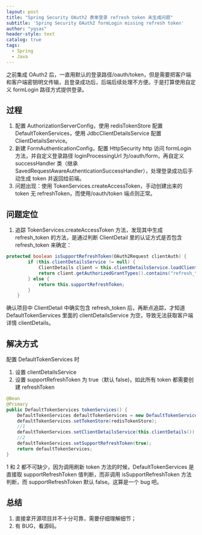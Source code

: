 ```yaml
---
layout: post
title: "Spring Security OAuth2 表单登录 refresh token 未生成问题"
subtitle: 'Spring Security OAuth2 formLogin missing refresh token'
author: "yqsas"
header-style: text
catalog: true
tags:
  - Spring
  - Java
---
```


之前集成 OAuth2 后，一直用默认的登录路径/oauth/token，但是需要把客户端和客户端密钥明文传输，且登录成功后，后端后续处理不方便。于是打算使用自定义 formLogin 路径方式提供登录。

## 过程

1. 配置 AuthorizationServerConfig，使用 redisTokenStore 配置 DefaultTokenServices，使用 JdbcClientDetailsService 配置 ClientDetailsService。
2. 新建 FormAuthenticationConfig，配置 HttpSecurity http 访问 formLogin 方法，并自定义登录路径 loginProcessingUrl 为/oauth/form，再自定义 successHandler 类（继承 SavedRequestAwareAuthenticationSuccessHandler），处理登录成功后手动生成 token 并返回给前端。
3. 问题出现：使用 TokenServices.createAccessToken，手动创建出来的 token 无 refreshToken，而使用/oauth/token 端点则正常。

## 问题定位

1. 追踪 TokenServices.createAccessToken 方法，发现其中生成 refresh_token 的方法，是通过判断 ClientDetail 里的认证方式是否包含 refresh_token 来确定：

```java
protected boolean isSupportRefreshToken(OAuth2Request clientAuth) {
        if (this.clientDetailsService != null) {
            ClientDetails client = this.clientDetailsService.loadClientByClientId(clientAuth.getClientId());
            return client.getAuthorizedGrantTypes().contains("refresh_token");
        } else {
            return this.supportRefreshToken;
        }
    }
```

确认项目中 ClientDetail 中确实包含 refresh_token 后，再断点追踪，才知道 DefaultTokenServices 里面的 clientDetailsService 为空，导致无法获取客户端详情 clientDetails。

## 解决方式

配置 DefaultTokenServices 时

1. 设置 clientDetailsService
2. 设置 supportRefreshToken 为 true（默认 false)，如此所有 token 都需要创建 refreshToken

```java
@Bean
@Primary
public DefaultTokenServices tokenServices() {
    DefaultTokenServices defaultTokenServices = new DefaultTokenServices();
    defaultTokenServices.setTokenStore(redisTokenStore);
    //1
    defaultTokenServices.setClientDetailsService(this.clientDetails());
    //2
    defaultTokenServices.setSupportRefreshToken(true);
    return defaultTokenServices;
}
```

1 和 2 都不可缺少，因为调用刷新 token 方法的时候，DefaultTokenServices 是直接取 supportRefreshToken 值判断，而非调用 isSupportRefreshToken 方法判断，而 supportRefreshToken 默认 false。这算是一个 bug 吧。

## 总结

1. 直接拿开源项目并不十分可靠，需要仔细理解细节；
2. 有 BUG，看源码。
